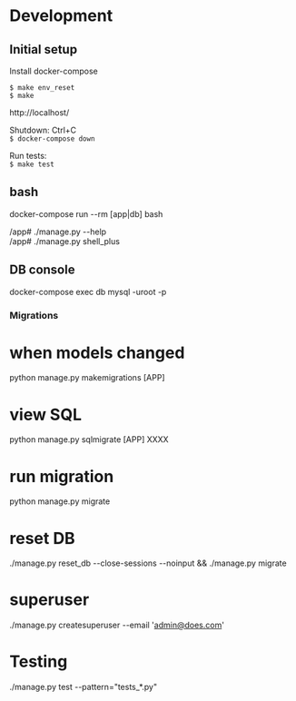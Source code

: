 # Development

## Initial setup
  Install docker-compose

  `$ make env_reset`  
  `$ make`

  http://localhost/

  Shutdown:
  Ctrl+C  
  `$ docker-compose down`

  Run tests:  
  `$ make test`

## bash
docker-compose run --rm [app|db] bash

/app# ./manage.py --help  
/app# ./manage.py shell_plus  

## DB console
docker-compose exec db mysql -uroot -p  

### Migrations
# when models changed
python manage.py makemigrations [APP]

# view SQL
python manage.py sqlmigrate [APP] XXXX

# run migration
python manage.py migrate

# reset DB
./manage.py reset_db --close-sessions --noinput && ./manage.py migrate

# superuser
./manage.py createsuperuser --email 'admin@does.com'

# Testing
./manage.py test --pattern="tests_*.py"
